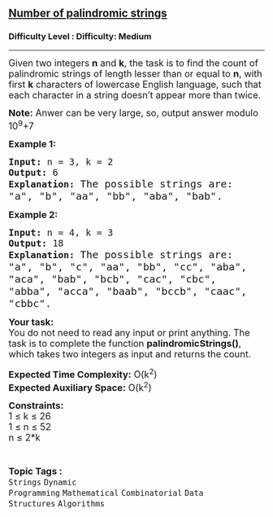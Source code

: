 <h2><a href="https://www.geeksforgeeks.org/problems/number-of-palindromic-strings2706/1?page=1&difficulty=Medium&status=unsolved,attempted&sortBy=accuracy">Number of palindromic strings</a></h2><h3>Difficulty Level : Difficulty: Medium</h3><hr><div class="problems_problem_content__Xm_eO"><p><span style="font-size: 18px;">Given two integers <strong>n</strong> and <strong>k</strong>, the task is to find the count of palindromic strings of length lesser than or equal to <strong>n</strong>, with first <strong>k</strong> characters of lowercase English language, such that each character in a string doesn’t appear more than twice.</span></p>
<p><span style="font-size: 18px;"><strong>Note:</strong> Anwer can be very large, so, output answer modulo 10<sup>9</sup>+7</span></p>
<p><strong><span style="font-size: 18px;">Example 1:</span></strong></p>
<pre><span style="font-size: 18px;"><strong>Input:</strong> n = 3, k = 2
<strong>Output:</strong> 6
<strong>Explanation:</strong> </span><span style="font-size: 20px;">The possible strings are:
"a", "b", "aa", "bb", "aba", "bab".</span></pre>
<p><strong><span style="font-size: 18px;">Example 2:</span></strong></p>
<pre><span style="font-size: 18px;"><strong>Input:</strong> n = 4, k = 3
<strong>Output:</strong> 18
<strong>Explanation:</strong> </span><span style="font-size: 20px;">The possible strings are: 
"a", "b", "c", "aa", "bb", "cc", "aba",
"aca", "bab", "bcb", "cac", "cbc", 
"abba", "acca", "baab", "bccb", "caac", 
"cbbc".&nbsp;</span></pre>
<p><span style="font-size: 18px;"><strong>Your task:</strong><br>You do not need to read any input or print anything. The task is to complete the function <strong>palindromicStrings()</strong>, which takes two integers as input and returns the count. </span></p>
<p><span style="font-size: 18px;"><strong>Expected Time Complexity:</strong> O(k<sup>2</sup>)<br><strong>Expected Auxiliary Space:</strong> O(k<sup>2</sup>)</span></p>
<p><span style="font-size: 18px;"><strong>Constraints:</strong></span><br><span style="font-size: 18px;">1 ≤ k ≤ 26<br>1 ≤ n ≤ 52<br>n ≤ 2*k</span></p></div><br><p><span style=font-size:18px><strong>Topic Tags : </strong><br><code>Strings</code>&nbsp;<code>Dynamic Programming</code>&nbsp;<code>Mathematical</code>&nbsp;<code>Combinatorial</code>&nbsp;<code>Data Structures</code>&nbsp;<code>Algorithms</code>&nbsp;